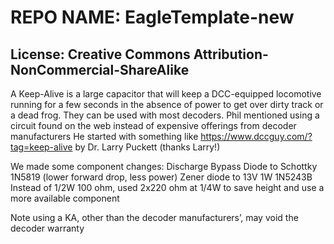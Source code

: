 # REPO NAME: EagleTemplate-new
## License: Creative Commons Attribution-NonCommercial-ShareAlike

A Keep-Alive is a large capacitor that will keep a DCC-equipped locomotive running for a few seconds in the absence of power to get over dirty track or a dead frog.  They can be used with most decoders.
Phil mentioned using a circuit found on the web instead of expensive offerings from decoder manufacturers
He started with something like https://www.dccguy.com/?tag=keep-alive by Dr. Larry Puckett (thanks Larry!)

We made some component changes:
Discharge Bypass Diode to Schottky 1N5819 (lower forward drop, less power)
Zener diode to 13V 1W 1N5243B 
Instead of 1/2W 100 ohm, used 2x220 ohm at 1/4W to save height and use a more available component

Note using a KA, other than the decoder manufacturers’, may void the decoder warranty
